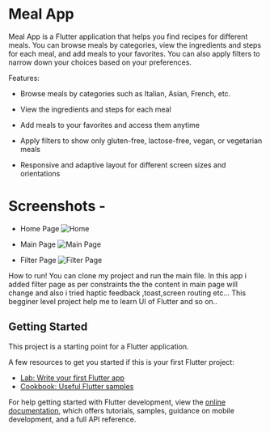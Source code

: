 # Meal App

Meal App is a Flutter application that helps you find recipes for different meals. You can browse meals by categories, view the ingredients and steps for each meal, and add meals to your favorites. You can also apply filters to narrow down your choices based on your preferences.

Features:

- Browse meals by categories such as Italian, Asian, French, etc.

- View the ingredients and steps for each meal

- Add meals to your favorites and access them anytime
- Apply filters to show only gluten-free, lactose-free, vegan, or vegetarian meals
- Responsive and adaptive layout for different screen sizes and orientations

# Screenshots -
- Home Page
![Home](https://user-images.githubusercontent.com/92842537/232836234-970fb693-ca80-44ba-91f3-e589ba6897a6.jpg)

- Main Page
![Main Page](https://user-images.githubusercontent.com/92842537/232839297-7d92357d-a488-4eb1-9511-916e04b44cd7.jpg)

- Filter Page
![Filter Page](https://user-images.githubusercontent.com/92842537/232841983-0bfeddc6-0bf5-439e-b307-b449009ecb4d.jpg)


How to run!
  You can clone my project and run the main file. In this app i added filter page as per constraints the the content in main page will change and also i tried haptic feedback ,toast,screen routing etc... This begginer level project help me to learn UI of Flutter and so on..

## Getting Started

This project is a starting point for a Flutter application.


A few resources to get you started if this is your first Flutter project:

- [Lab: Write your first Flutter app](https://docs.flutter.dev/get-started/codelab)
- [Cookbook: Useful Flutter samples](https://docs.flutter.dev/cookbook)

For help getting started with Flutter development, view the
[online documentation](https://docs.flutter.dev/), which offers tutorials,
samples, guidance on mobile development, and a full API reference.

